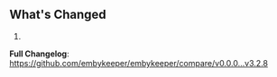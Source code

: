 ## What's Changed

1.

**Full Changelog**: https://github.com/embykeeper/embykeeper/compare/v0.0.0...v3.2.8
